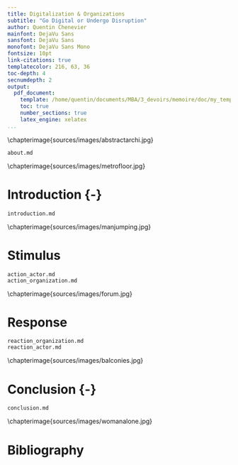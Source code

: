 ```yaml
---
title: Digitalization & Organizations
subtitle: "Go Digital or Undergo Disruption"
author: Quentin Chenevier
mainfont: DejaVu Sans
sansfont: DejaVu Sans
monofont: DejaVu Sans Mono
fontsize: 10pt
link-citations: true
templatecolor: 216, 63, 36
toc-depth: 4
secnumdepth: 2
output:
  pdf_document:
    template: /home/quentin/documents/MBA/3_devoirs/memoire/doc/my_template.tex
    toc: true
    number_sections: true
    latex_engine: xelatex
...
```


\chapterimage{sources/images/abstractarchi.jpg}

``` include
about.md
```
\chapterimage{sources/images/metrofloor.jpg}

# Introduction {-}

``` include
introduction.md
```

\chapterimage{sources/images/manjumping.jpg}

# Stimulus

``` include
action_actor.md
action_organization.md
```

\chapterimage{sources/images/forum.jpg}

# Response

``` include
reaction_organization.md
reaction_actor.md
```

\chapterimage{sources/images/balconies.jpg}

# Conclusion {-}

``` include
conclusion.md
```



\chapterimage{sources/images/womanalone.jpg}

# Bibliography
